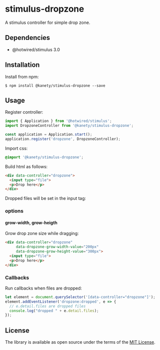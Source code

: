# stimulus-dropzone

A stimulus controller for simple drop zone.

## Dependencies

* @hotwired/stimulus 3.0

## Installation

Install from npm:

    $ npm install @kanety/stimulus-dropzone --save

## Usage

Register controller:

```javascript
import { Application } from '@hotwired/stimulus';
import DropzoneController from '@kanety/stimulus-dropzone';

const application = Application.start();
application.register('dropzone', DropzoneController);
```

Import css:

```css
@import '@kanety/stimulus-dropzone';
```

Build html as follows:

```html
<div data-controller="dropzone">
  <input type="file">
  <p>Drop here</p>
</div>
```

Dropped files will be set in the input tag:

### options

#### grow-width, grow-heigth

Grow drop zone size while dragging:

```html
<div data-controller="dropzone"
     data-dropzone-grow-width-value="200px"
     data-dropzone-grow-height-value="300px">
  <input type="file">
  <p>Drop here</p>
</div>
```

### Callbacks

Run callbacks when files are dropped:

```javascript
let element = document.querySelector('[data-controller="dropzone"]');
element.addEventListener('dropzone:dropped', e => {
  // e.detail.files are dropped files
  console.log("dropped " + e.detail.files);
});
```

## License

The library is available as open source under the terms of the [MIT License](http://opensource.org/licenses/MIT).
